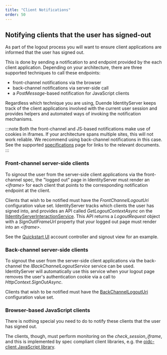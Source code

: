 ```yaml
---
title: "Client Notifications"
order: 50
---
```



## Notifying clients that the user has signed-out
As part of the logout process you will want to ensure client applications are informed that the user has signed out.

This is done by sending a notification to and endpoint provided by the each client application. Depending on your architecture, there are three supported techniques to call these endpoints:

* front-channel notifications via the browser
* back-channel notifications via server-side call
* a *PostMessage*-based notification for JavaScript clients

Regardless which technique you are using, Duende IdentityServer keeps track of the client applications involved with the current user session and provides helpers and automated ways of invoking the notification mechanisms.

:::note
Both the front-channel and JS-based notifications make use of cookies in iframes. If your architecture spans multiple sites, this will not work reliable. We recommend using back-channel notifications in this case. See the supported [specifications](../overview/specs) page for links to the relevant documents.
:::


### Front-channel server-side clients
To signout the user from the server-side client applications via the front-channel spec, the "logged out" page in IdentityServer must render an *\<iframe>* for each client that points to the corresponding notification endpoint at the client.

Clients that wish to be notified must have the *FrontChannelLogoutUri* configuration value set.
IdentityServer tracks which clients the user has signed into, and provides an API called *GetLogoutContextAsync* on the [IIdentityServerInteractionService](../reference/services/interaction_service#iidentityserverinteractionservice-apis). 
This API returns a *LogoutRequest* object with a *SignOutIFrameUrl* property that your logged out page must render into an *\<iframe>*.

See the [Quickstart UI](https://github.com/DuendeSoftware/IdentityServer.Quickstart.UI) account controller and signout view for an example.

### Back-channel server-side clients
To signout the user from the server-side client applications via the back-channel the *IBackChannelLogoutService* service can be used. 
IdentityServer will automatically use this service when your logout page removes the user's authentication cookie via a call to *HttpContext.SignOutAsync*.

Clients that wish to be notified must have the [BackChannelLogoutUri](../reference/models/client#authentication--session-management) configuration value set.

### Browser-based JavaScript clients
There is nothing special you need to do to notify these clients that the user has signed out.

The clients, though, must perform monitoring on the *check_session_iframe*, and this is implemented by spec compliant client libraries, e.g.  the [oidc-client JavaScript library](https://github.com/IdentityModel/oidc-client-js/).

